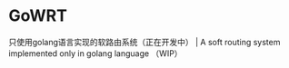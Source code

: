 # GoWRT
只使用golang语言实现的软路由系统（正在开发中） | A soft routing system implemented only in golang language （WIP）
